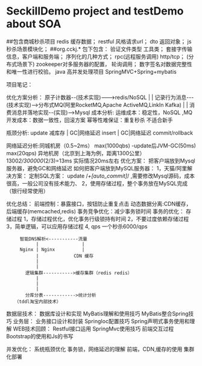 # SeckillDemo project and testDemo about SOA 

##包含商城秒杀项目
	redis 缓存数据；
	restful 风格请求url；
	dto 返回对象；
	js 秒杀场景模块化；
##org.cckj.*  包下包含：
	验证文件类型 工具类；
	套接字传输信息，客户端和服务端；
	序列化的几种方式；
	rpc(远程服务调用) http/tcp；
	(分布式场景下) zookeeper对多服务器的配置， 轮询调用；
	数字签名对数据完整性和唯一性进行校验。 
java 高并发处理项目
SpringMVC+Spring+mybatis

项目笔记：


优化方案分析：   原子计数器--(技术实现)--->redis/NoSQL
                    |
                    |
                记录行为消息---(技术实现)-->分布式MQ(阿里RocketMQ,Apache ActiveMQ,LinkIn Kafka)
                    |
                    |
                消费消息并落地实现--(实现)-->Mysql
           成本分析:
                  运维成本：稳定性，NoSQL ,MQ
                  开发成本：数据一致性，回滚方案
                  幂等性难保证：重复秒杀
                  不适合新手

瓶颈分析:          update 减库存
                    |
                  GC|网络延迟
                  insert
                    |
                  GC|网络延迟
              commit/rollback



网络延迟分析:同城机房（0.5~2ms） max(1000qbs)
           -update后JVM-GC(50ms) max(20qps)
           异地机房（北京到上海为例，距离1300公里）1300*2/300000*(2/3)=13ms
           实际情况20ms左右
优化方案： 把客户端放到Mysql服务器，避免GC和网络延迟
如何把客户端放到MySQL服务器：
1，天猫/阿里解决方案：
    定制SQL方案：  update /*+[auto_commit]*/  ,需要修改Mysql源码，成本很高，一般公司没有技术能力、
2，使用存储过程，整个事务放在MySQL完成（银行经常使用）




优化总结：
    前端控制：暴露接口，按钮防止重复点击
    动态数据分离:CDN缓存，后端缓存(memcached,redis)
    事务竞争优化：减少事务锁时间
事务的优化：
    存储过程
        1，存储过程优化，优化事务行级锁持有时间
        2，不要过度依赖存储过程
        3，简单逻辑，可以应用存储过程
        4, qps 一个秒杀6000/qps




         智能DNS解析<-----------流量
               |                |
         Nginx | Nginx          |
               |             CDN 缓存
               |
               |
           逻辑集群----------->缓存集群（redis redis）
               |
               |
               |
           分库分表------------>统计分析
       （tddl淘宝内部技术）


数据层技术：
        数据库设计和实现
        MyBatis理解和使用技巧
        MyBatis整合Spring技巧
业务层：
    业务接口设计和封装
    SpringIoc配置技巧
    Spring声明式事务使用和理解
WEB技术回顾：
    Restful接口运用
    SpringMvc使用技巧
    前端交互过程
    Bootstrap的使用和Js的书写


并发优化：
        系统瓶颈优化
        事务锁，网络延迟的理解
        前端，CDN,缓存的使用
        集群化部署
